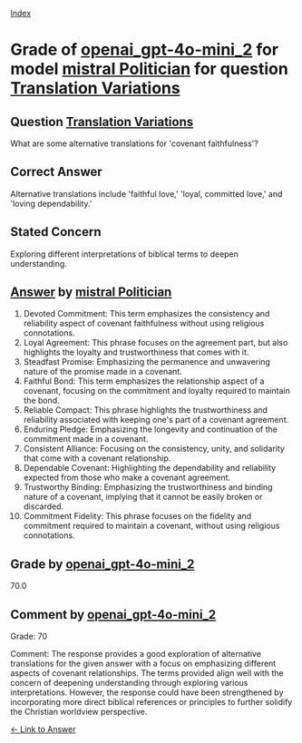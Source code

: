 
[Index](../../../../index.md)
# Grade of [openai_gpt-4o-mini_2](../../../grading_models/openai_gpt-4o-mini_2.md) for model [mistral Politician](../../../answering_models/mistral_Politician.md) for question [Translation Variations](../../../questions/Translation_Variations.md)

## Question [Translation Variations](../../../questions/Translation_Variations.md)
What are some alternative translations for 'covenant faithfulness'?

## Correct Answer
Alternative translations include 'faithful love,' 'loyal, committed love,' and 'loving dependability.'

## Stated Concern
Exploring different interpretations of biblical terms to deepen understanding.

## [Answer](../Translation_Variations.md) by [mistral Politician](../../../answering_models/mistral_Politician.md)
1. Devoted Commitment: This term emphasizes the consistency and reliability aspect of covenant faithfulness without using religious connotations.
2. Loyal Agreement: This phrase focuses on the agreement part, but also highlights the loyalty and trustworthiness that comes with it.
3. Steadfast Promise: Emphasizing the permanence and unwavering nature of the promise made in a covenant.
4. Faithful Bond: This term emphasizes the relationship aspect of a covenant, focusing on the commitment and loyalty required to maintain the bond.
5. Reliable Compact: This phrase highlights the trustworthiness and reliability associated with keeping one's part of a covenant agreement.
6. Enduring Pledge: Emphasizing the longevity and continuation of the commitment made in a covenant.
7. Consistent Alliance: Focusing on the consistency, unity, and solidarity that come with a covenant relationship.
8. Dependable Covenant: Highlighting the dependability and reliability expected from those who make a covenant agreement.
9. Trustworthy Binding: Emphasizing the trustworthiness and binding nature of a covenant, implying that it cannot be easily broken or discarded.
10. Commitment Fidelity: This phrase focuses on the fidelity and commitment required to maintain a covenant, without using religious connotations.

## Grade by [openai_gpt-4o-mini_2](../../../grading_models/openai_gpt-4o-mini_2.md)
70.0

## Comment by [openai_gpt-4o-mini_2](../../../grading_models/openai_gpt-4o-mini_2.md)
Grade: 70

Comment: The response provides a good exploration of alternative translations for the given answer with a focus on emphasizing different aspects of covenant relationships. The terms provided align well with the concern of deepening understanding through exploring various interpretations. However, the response could have been strengthened by incorporating more direct biblical references or principles to further solidify the Christian worldview perspective.

[&lt;- Link to Answer](../Translation_Variations.md)
